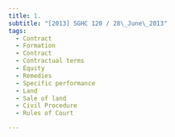 ```yaml
---
title: 1. 
subtitle: "[2013] SGHC 120 / 28\_June\_2013"
tags:
  - Contract
  - Formation
  - Contract
  - Contractual terms
  - Equity
  - Remedies
  - Specific performance
  - Land
  - Sale of land
  - Civil Procedure
  - Rules of Court

---
```


